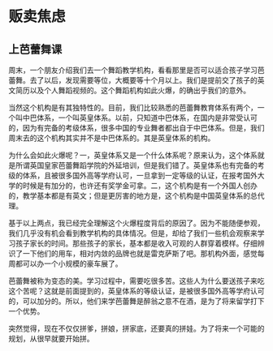 # 贩卖焦虑

## 上芭蕾舞课
周末，一个朋友介绍我们去一个舞蹈教学机构，看看那里是否可以适合孩子学习芭蕾舞。去了以后，发现需要等位，大概要等十个月以上。我们是提前交了孩子的英文简历以及个人舞蹈视频的。这个舞蹈机构如此火爆，的确出乎我们的意外。

当然这个机构是有其独特性的。目前，我们比较熟悉的芭蕾舞教育体系有两个，一个叫中巴体系，一个叫英皇体系。以前，只知道中巴体系，在国内是非常受认可的，因为有完备的考级体系，很多中国的专业舞者都出自于中巴体系。但是，我们周末去的这个机构其实并不是中巴体系的。其是英皇体系的机构。

为什么会如此火爆呢？一，英皇体系又是一个什么体系呢？原来认为，这个体系就是所谓英国皇家芭蕾舞蹈学院的外延培训，但是我们错了。英皇体系也有完备的考级的体系，且被很多国外高等学府认可，一旦拿到一定等级的认证，在报考国外大学的时候是有加分的，也许还有奖学金可拿。二，这个机构是有一个外国人创办的，教学基本都是有英文；但是更厉害的地方是，这个机构是中国英皇体系的总代理。

基于以上两点，我已经完全理解这个火爆程度背后的原因了。因为不能随便参观，我们几乎没有机会看到教学机构的具体情况。但是，却给了我们一些机会观察来学习孩子家长的时间。那些孩子的家长，基本都是收入可观的人群穿着模样。仔细辨识了一下他们的用车，相对内敛的品牌也就是雷克萨斯了吧。那机构外面，感觉每周都可以办一个小规模的豪车展了。

芭蕾舞被称为变态的美。学习过程中，需要吃很多苦。这些人为什么要送孩子来吃这个苦呢？这就是前面提到的，英皇体系的等级认证，是被很多国外高等学府认可的，可以加分的。所以，他们来学芭蕾舞是醉翁之意不在酒，是为了将来留学打下一个优势。

突然觉得，现在不仅仅拼爹，拼娘，拼家底，还要真的拼娃。为了将来一个可能的规划，从很早就要开始拼。